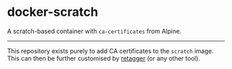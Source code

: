 # docker-scratch

A scratch-based container with `ca-certificates` from Alpine.

---

This repository exists purely to add CA certificates to the `scratch` image. This can then be
further customised by [retagger](https://github.com/giantswarm/retagger) (or any other tool).
